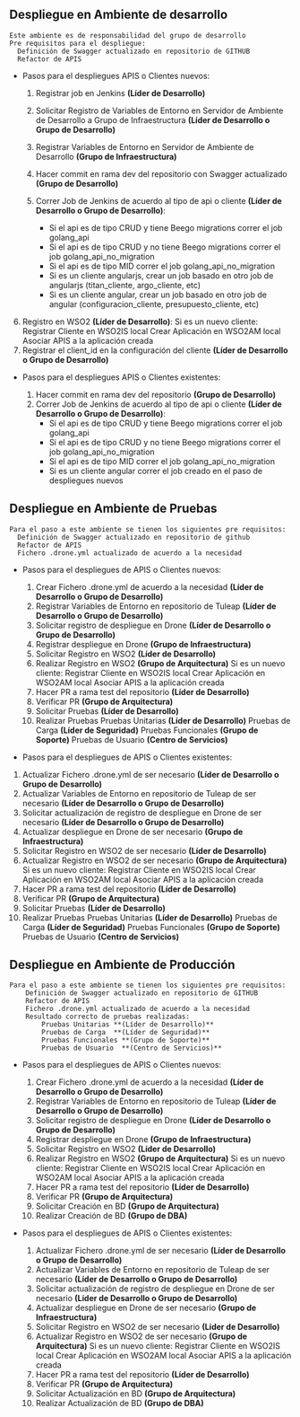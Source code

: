 ## Despliegue en Ambiente de desarrollo ##

    Este ambiente es de responsabilidad del grupo de desarrollo
    Pre requisitos para el despliegue:
      Definición de Swagger actualizado en repositorio de GITHUB
      Refactor de APIS

  - Pasos para el despliegues APIS o Clientes nuevos:
    1. Registrar job en Jenkins **(Líder de Desarrollo)**
    2. Solicitar Registro de Variables de Entorno en Servidor de Ambiente de Desarrollo  a Grupo de Infraestructura **(Líder de Desarrollo o Grupo de Desarrollo)**
    3. Registrar Variables de Entorno en Servidor de Ambiente de Desarrollo **(Grupo de Infraestructura)**
    4. Hacer commit en rama dev del repositorio con Swagger actualizado **(Grupo de Desarrollo)**
    5. Correr Job de Jenkins de acuerdo al tipo de api o cliente **(Líder de Desarrollo o Grupo de Desarrollo)**:

          * Si el api es de tipo CRUD y tiene Beego migrations correr el job golang_api
          * Si el api es de tipo CRUD y no tiene Beego migrations correr el job golang_api_no_migration
          * Si el api es de tipo MID correr el job golang_api_no_migration
          * Si es un cliente angularjs, crear un job basado en otro job de angularjs (titan_cliente, argo_cliente, etc)
          * Si es un cliente angular, crear un job basado en otro job de angular (configuracion_cliente, presupuesto_cliente, etc)

   6. Registro en WSO2 **(Líder de Desarrollo)**:
              Si es un nuevo cliente:
                Registrar Cliente en WSO2IS local
                Crear Aplicación en WSO2AM local
                Asociar APIS a la aplicación creada
   7. Registrar el client_id en la configuración del cliente  **(Líder de Desarrollo o Grupo de Desarrollo)**

  - Pasos para el despliegues APIS o Clientes existentes:

    1. Hacer commit en rama dev del repositorio **(Grupo de Desarrollo)**
    2. Correr Job de Jenkins de acuerdo al tipo de api o cliente **(Líder de Desarrollo o Grupo de Desarrollo)**:
        * Si el api es de tipo CRUD y tiene Beego migrations correr el job golang_api
        * Si el api es de tipo CRUD y no tiene Beego migrations correr el job golang_api_no_migration
        * Si el api es de tipo MID correr el job golang_api_no_migration  
        * Si es un cliente angular correr el job creado en el paso de despliegues nuevos


  ## Despliegue en Ambiente de Pruebas ##
    Para el paso a este ambiente se tienen los siguientes pre requisitos:
      Definición de Swagger actualizado en repositorio de github
      Refactor de APIS
      Fichero .drone.yml actualizado de acuerdo a la necesidad

  - Pasos para el despliegues de APIS o Clientes nuevos:
    1. Crear Fichero .drone.yml de acuerdo a la necesidad **(Líder de Desarrollo o Grupo de Desarrollo)**
    2. Registrar Variables de Entorno en repositorio de Tuleap **(Líder de Desarrollo o Grupo de Desarrollo)**
    3. Solicitar registro de despliegue en Drone **(Líder de Desarrollo o Grupo de Desarrollo)**
    4. Registrar despliegue en Drone **(Grupo de Infraestructura)**
    5. Solicitar Registro en WSO2 **(Líder de Desarrollo)**          
    6. Realizar Registro en WSO2 **(Grupo de Arquitectura)**
        Si es un nuevo cliente:
          Registrar Cliente en WSO2IS local
          Crear Aplicación en WSO2AM local
          Asociar APIS a la aplicación creada
    7. Hacer PR a rama test del repositorio **(Líder de Desarrollo)**
    8. Verificar PR **(Grupo de Arquitectura)**
    9. Solicitar Pruebas **(Líder de Desarrollo)**
    10. Realizar Pruebas
            Pruebas Unitarias **(Líder de Desarrollo)**
            Pruebas de Carga  **(Líder de Seguridad)**
            Pruebas Funcionales **(Grupo de Soporte)**
            Pruebas de Usuario  **(Centro de Servicios)**

  - Pasos para el despliegues de APIS o Clientes existentes:
  1. Actualizar Fichero .drone.yml de ser necesario **(Líder de Desarrollo o Grupo de Desarrollo)**
  2. Actualizar Variables de Entorno en repositorio de Tuleap de ser necesario **(Líder de Desarrollo o Grupo de Desarrollo)**
  3. Solicitar actualización de registro de despliegue en Drone de ser necesario **(Líder de Desarrollo o Grupo de Desarrollo)**
  4. Actualizar despliegue en Drone de ser necesario **(Grupo de Infraestructura)**
  5. Solicitar Registro en WSO2 de ser necesario **(Líder de Desarrollo)**          
  6. Actualizar Registro en WSO2 de ser necesario **(Grupo de Arquitectura)**
      Si es un nuevo cliente:
        Registrar Cliente en WSO2IS local
        Crear Aplicación en WSO2AM local
        Asociar APIS a la aplicación creada
  7. Hacer PR a rama test del repositorio **(Líder de Desarrollo)**
  8. Verificar PR **(Grupo de Arquitectura)**
  9. Solicitar Pruebas **(Líder de Desarrollo)**
  10. Realizar Pruebas
          Pruebas Unitarias **(Líder de Desarrollo)**
          Pruebas de Carga  **(Líder de Seguridad)**
          Pruebas Funcionales **(Grupo de Soporte)**
          Pruebas de Usuario  **(Centro de Servicios)**



  ## Despliegue en Ambiente de Producción ##
    Para el paso a este ambiente se tienen los siguientes pre requisitos:
        Definición de Swagger actualizado en repositorio de GITHUB
        Refactor de APIS
        Fichero .drone.yml actualizado de acuerdo a la necesidad
        Resultado correcto de pruebas realizadas:
            Pruebas Unitarias **(Líder de Desarrollo)**
            Pruebas de Carga  **(Líder de Seguridad)**
            Pruebas Funcionales **(Grupo de Soporte)**
            Pruebas de Usuario  **(Centro de Servicios)**


  - Pasos para el despliegues de APIS o Clientes nuevos:
    1. Crear Fichero .drone.yml de acuerdo a la necesidad **(Líder de Desarrollo o Grupo de Desarrollo)**
    2. Registrar Variables de Entorno en repositorio de Tuleap **(Líder de Desarrollo o Grupo de Desarrollo)**
    3. Solicitar registro de despliegue en Drone **(Líder de Desarrollo o Grupo de Desarrollo)**
    4. Registrar despliegue en Drone **(Grupo de Infraestructura)**
    5. Solicitar Registro en WSO2 **(Líder de Desarrollo)**          
    6. Realizar Registro en WSO2 **(Grupo de Arquitectura)**
                  Si es un nuevo cliente:
                    Registrar Cliente en WSO2IS local
                    Crear Aplicación en WSO2AM local
                    Asociar APIS a la aplicación creada
    7. Hacer PR a rama test del repositorio **(Líder de Desarrollo)**
    8. Verificar PR **(Grupo de Arquitectura)**
    9. Solicitar Creación en  BD **(Grupo de Arquitectura)**
    10. Realizar Creación de BD **(Grupo de DBA)**

  - Pasos para el despliegues de APIS o Clientes existentes:
    1. Actualizar Fichero .drone.yml de ser necesario **(Líder de Desarrollo o Grupo de Desarrollo)**
    2. Actualizar Variables de Entorno en repositorio de Tuleap de ser necesario **(Líder de Desarrollo o Grupo de Desarrollo)**
    3. Solicitar actualización de registro de despliegue en Drone de ser necesario **(Líder de Desarrollo o Grupo de Desarrollo)**
    4. Actualizar despliegue en Drone de ser necesario **(Grupo de Infraestructura)**
    5. Solicitar Registro en WSO2 de ser necesario **(Líder de Desarrollo)**          
    6. Actualizar Registro en WSO2 de ser necesario **(Grupo de Arquitectura)**
          Si es un nuevo cliente:
           Registrar Cliente en WSO2IS local
                  Crear Aplicación en WSO2AM local
                  Asociar APIS a la aplicación creada
    7. Hacer PR a rama test del repositorio **(Líder de Desarrollo)**
    8. Verificar PR **(Grupo de Arquitectura)**
    9. Solicitar Actualización en  BD **(Grupo de Arquitectura)**
    10. Realizar Actualización de BD **(Grupo de DBA)**
